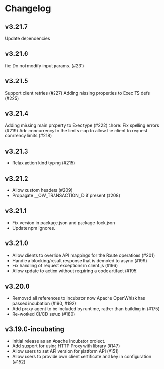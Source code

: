 <!--
#
# Licensed to the Apache Software Foundation (ASF) under one or more
# contributor license agreements.  See the NOTICE file distributed with
# this work for additional information regarding copyright ownership.
# The ASF licenses this file to You under the Apache License, Version 2.0
# (the "License"); you may not use this file except in compliance with
# the License.  You may obtain a copy of the License at
#
#     http://www.apache.org/licenses/LICENSE-2.0
#
# Unless required by applicable law or agreed to in writing, software
# distributed under the License is distributed on an "AS IS" BASIS,
# WITHOUT WARRANTIES OR CONDITIONS OF ANY KIND, either express or implied.
# See the License for the specific language governing permissions and
# limitations under the License.
#
-->

# Changelog

## v3.21.7
Update dependencies

## v3.21.6

fix: Do not modify input params. (#231)

## v3.21.5

Support client retries (#227)
Adding missing properties to Exec TS defs (#225)

## v3.21.4

Adding missing main property to Exec type (#222)
chore: Fix spelling errors (#219)
Add concurrency to the limits map to allow the client to request conrrency limits (#218)

## v3.21.3

* Relax action kind typing (#215)

## v3.21.2

* Allow custom headers (#209)
* Propagate __OW_TRANSACTION_ID if present (#208)

## v3.21.1

* Fix version in package.json and package-lock.json
* Update npm ignores.

## v3.21.0

* Allow clients to override API mappings for the Route operations (#201)
* Handle a blocking/result response that is demoted to async (#199)
* Fix handling of request exceptions in client.js (#196)
* Allow update to action without requiring a code artifact (#195)

## v3.20.0

* Removed all references to Incubator now Apache OpenWhisk has passed incubation (#190, #192)
* Add proxy agent to be included by runtime, rather than building in (#175)
* Re-worked CI/CD setup (#180)

## v3.19.0-incubating

* Initial release as an Apache Incubator project.
* Add support for using HTTP Proxy with library (#147)
* Allow users to set API version for platform API (#151)
* Allow users to provide own client certificate and key in configuration (#152)
